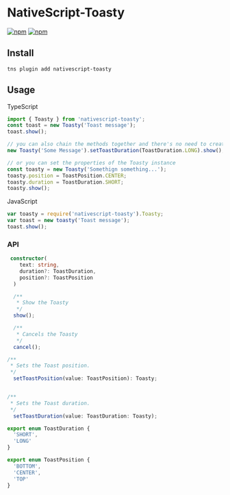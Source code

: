 # NativeScript-Toasty

[![npm](https://img.shields.io/npm/v/nativescript-toasty.svg)](https://www.npmjs.com/package/nativescript-toasty)
[![npm](https://img.shields.io/npm/dt/nativescript-toasty.svg?label=npm%20downloads)](https://www.npmjs.com/package/nativescript-toasty)

## Install

`tns plugin add nativescript-toasty`

## Usage

TypeScript

```js
import { Toasty } from 'nativescript-toasty';
const toast = new Toasty('Toast message');
toast.show();

// you can also chain the methods together and there's no need to create a reference to the Toasty instance with this approach
new Toasty('Some Message').setToastDuration(ToastDuration.LONG).show();

// or you can set the properties of the Toasty instance
const toasty = new Toasty('Somethign something...');
toasty.position = ToastPosition.CENTER;
toasty.duration = ToastDuration.SHORT;
toasty.show();
```

JavaScript

```js
var toasty = require('nativescript-toasty').Toasty;
var toast = new toasty('Toast message');
toast.show();
```

### API

```typescript
 constructor(
    text: string,
    duration?: ToastDuration,
    position?: ToastPosition
  )

  /**
   * Show the Toasty
   */
  show();

  /**
   * Cancels the Toasty
   */
  cancel();

/**
 * Sets the Toast position.
 */
  setToastPosition(value: ToastPosition): Toasty;


/**
 * Sets the Toast duration.
 */
  setToastDuration(value: ToastDuration: Toasty);
```

```typescript
export enum ToastDuration {
  'SHORT',
  'LONG'
}

export enum ToastPosition {
  'BOTTOM',
  'CENTER',
  'TOP'
}
```
